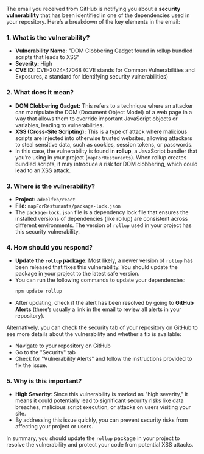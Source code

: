 The email you received from GitHub is notifying you about a **security vulnerability** that has been identified in one of the dependencies used in your repository. Here’s a breakdown of the key elements in the email:

### 1. **What is the vulnerability?**
   - **Vulnerability Name:** "DOM Clobbering Gadget found in rollup bundled scripts that leads to XSS"
   - **Severity:** High
   - **CVE ID:** CVE-2024-47068 (CVE stands for Common Vulnerabilities and Exposures, a standard for identifying security vulnerabilities)

### 2. **What does it mean?**
   - **DOM Clobbering Gadget:** This refers to a technique where an attacker can manipulate the DOM (Document Object Model) of a web page in a way that allows them to override important JavaScript objects or variables, leading to vulnerabilities.
   - **XSS (Cross-Site Scripting):** This is a type of attack where malicious scripts are injected into otherwise trusted websites, allowing attackers to steal sensitive data, such as cookies, session tokens, or passwords.
   - In this case, the vulnerability is found in **rollup**, a JavaScript bundler that you’re using in your project (`mapForResturants`). When rollup creates bundled scripts, it may introduce a risk for DOM clobbering, which could lead to an XSS attack.

### 3. **Where is the vulnerability?**
   - **Project:** `adeelfeb/react`
   - **File:** `mapForResturants/package-lock.json`
   - The `package-lock.json` file is a dependency lock file that ensures the installed versions of dependencies (like rollup) are consistent across different environments. The version of `rollup` used in your project has this security vulnerability.

### 4. **How should you respond?**
   - **Update the `rollup` package**: Most likely, a newer version of `rollup` has been released that fixes this vulnerability. You should update the package in your project to the latest safe version.
   - You can run the following commands to update your dependencies:
     ```bash
     npm update rollup
     ```
   - After updating, check if the alert has been resolved by going to **GitHub Alerts** (there’s usually a link in the email to review all alerts in your repository).
   
   Alternatively, you can check the security tab of your repository on GitHub to see more details about the vulnerability and whether a fix is available:
   - Navigate to your repository on GitHub
   - Go to the "Security" tab
   - Check for "Vulnerability Alerts" and follow the instructions provided to fix the issue.

### 5. **Why is this important?**
   - **High Severity**: Since this vulnerability is marked as "high severity," it means it could potentially lead to significant security risks like data breaches, malicious script execution, or attacks on users visiting your site.
   - By addressing this issue quickly, you can prevent security risks from affecting your project or users.

In summary, you should update the `rollup` package in your project to resolve the vulnerability and protect your code from potential XSS attacks.
